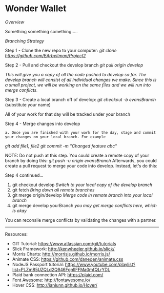 # Wonder Wallet

*Overview*

Something something something.....

_Branching Strategy_

Step 1 -  Clone the new repo to your computer:
_git clone https://github.com/EArbeitman/Project2_

Step 2 - Pull and checkout the develop branch
_git pull origin develop_

*This will give you a copy of all the code pushed to develop so far. The develop branch
will consist of all individual changes we make. Since this is a small project, we will be working on the same files and we will run into merge conflicts.*

Step 3 - Create a local branch off of develop:
_git checkout -b evansBranch_ (substitute your name)

All of your work for that day will be tracked under your branch

Step 4 - Merge changes into develop

	a. Once you are finished with your work for the day, stage and commit your changes on your local branch. For example

_git add file1, file2_
_git commit -m "Changed feature abc"_

NOTE: Do not push at this step. You could create a remote copy of your branch by doing this:
_git push -u origin evansBranch_
Afterwards, you could create a pull request to merge your code into develop. Instead, let's do this:

Step 4 continued...
1. git checkout develop _Switch to your local copy of the develop branch_
2. git fetch _Bring down all remote branches_
3. git merge origin/develop _Merge code in remote branch into your local branch_
4. git merge develop yourBranch _you may get merge conflicts here, which is okay_

You can reconsile merge conflicts by validating the changes with a partner. 

---------------------------------------------------------------------

Resources:

* GIT Tutorial: https://www.atlassian.com/git/tutorials
* Slick Framework: http://kenwheeler.github.io/slick/
* Morris Charts: http://morrisjs.github.io/morris.js/
* Animate CSS: https://github.com/daneden/animate.css
* NodeJS Passport tutorial: https://www.youtube.com/playlist?list=PLZm85UZQLd2Q946FgnllFFMa0mfQLrYDL
* Plaid bank connection API: https://plaid.com/
* Font Awesome: http://fontawesome.io/
* Hover CSS: http://ianlunn.github.io/Hover/





